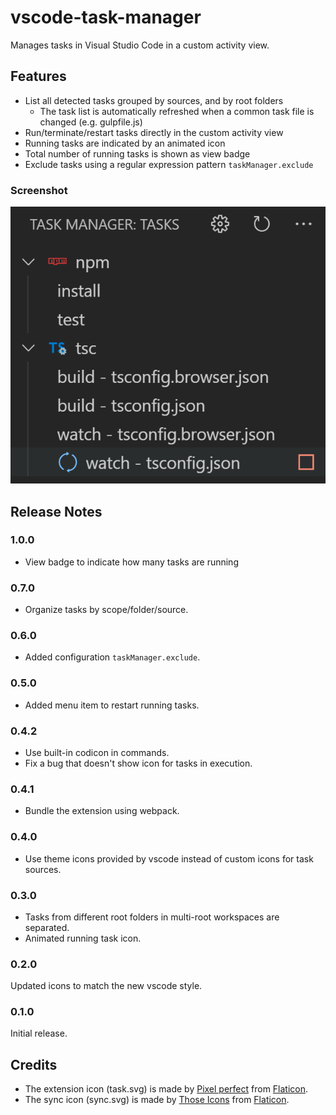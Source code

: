 # vscode-task-manager

Manages tasks in Visual Studio Code in a custom activity view.

## Features

- List all detected tasks grouped by sources, and by root folders
  * The task list is automatically refreshed when a common task file is changed (e.g. gulpfile.js)
- Run/terminate/restart tasks directly in the custom activity view
- Running tasks are indicated by an animated icon
- Total number of running tasks is shown as view badge
- Exclude tasks using a regular expression pattern `taskManager.exclude`

### Screenshot
![Screenshot](images/screenshot.png)

## Release Notes

### 1.0.0
- View badge to indicate how many tasks are running

### 0.7.0
- Organize tasks by scope/folder/source.

### 0.6.0
- Added configuration `taskManager.exclude`.

### 0.5.0
- Added menu item to restart running tasks.

### 0.4.2
- Use built-in codicon in commands.
- Fix a bug that doesn't show icon for tasks in execution.

### 0.4.1
- Bundle the extension using webpack.

### 0.4.0
- Use theme icons provided by vscode instead of custom icons for task sources.

### 0.3.0
- Tasks from different root folders in multi-root workspaces are separated.
- Animated running task icon.

### 0.2.0
Updated icons to match the new vscode style.

### 0.1.0
Initial release.

## Credits
- The extension icon (task.svg) is made by [Pixel perfect](https://www.flaticon.com/authors/pixel-perfect) from [Flaticon](https://www.flaticon.com/).
- The sync icon (sync.svg) is made by [Those Icons](https://www.flaticon.com/authors/those-icons) from [Flaticon](https://www.flaticon.com/).
